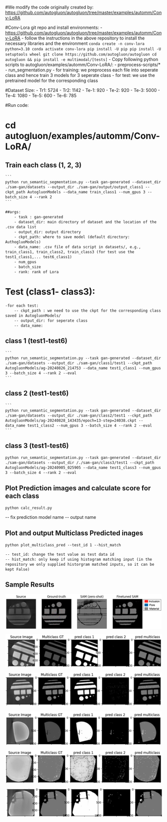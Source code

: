 #We modify the code originally created by: https://github.com/autogluon/autogluon/tree/master/examples/automm/Conv-LoRA

#Conv-Lora git repo and install environments: 
	- https://github.com/autogluon/autogluon/tree/master/examples/automm/Conv-LoRA
	- follow the instructions in the above repository to install the necessary libraries and the environment
	```
	conda create -n conv-lora python=3.10
  	conda activate conv-lora
  	pip install -U pip
  	pip install -U setuptools wheel
  	git clone https://github.com/autogluon/autogluon
  	cd autogluon && pip install -e multimodal/[tests]
	```
	- Copy following python scripts to autogluon/examples/automm/Conv-LoRA/: 
		- preprocess-scripts/* 
		- run_segmentation.py 
	- for training: we preprocess each file into seperate class and hence train 3 models for 3 seperate class
	- for test: we use the pretrained model for the corresponding class

#Dataset Size:
	- Tr1: 5724
	- Tr2: 1142
	- Te-1: 920
	- Te-2: 920
	- Te-3: 5000
	- Te-4: 1080
	- Te-5: 600
	- Te-6: 785

#Run code:
# cd autogluon/examples/automm/Conv-LoRA/
## Train each class (1, 2, 3)
	```
	python run_semantic_segmentation.py --task gan-generated --dataset_dir ./sam-gan/datasets --output_dir ./sam-gan/output/output_class1 --ckpt_path AutogluonModels --data_name train_class1 --num_gpus 3 --batch_size 4 --rank 2
	```

	##args:
		- task : gan-generated
		- dataset_dir: main directory of dataset and the location of the .csv data list 
		- output_dir: output directory
		- ckpt_path: where to save model (default directory: AuthogluoModels)
		- data_name: .csv file of data script in datasets/, e.g., train_class1, train_class2, train_class3 (for test use the test1_class1,... test6_class1)
		- num_gpus
		- batch_size
		- rank: rank of Lora

# Test (class1- class3):
	-for each test:
		-- ckpt_path : we need to use the ckpt for the corresponding class saved in AutogluonModels/
		-- output_dir: for seperate class
		-- data_name: 

## class 1 (test1-test6)
	```
	python run_semantic_segmentation.py --task gan-generated --dataset_dir ./sam-gan/datasets --output_dir ./sam-gan/class1/test1 --ckpt_path AutogluonModels/ag-20240826_214753 --data_name test1_class1 --num_gpus 3 --batch_size 4 --rank 2 --eval
	```


## class 2 (test1-test6)
	```
	python run_semantic_segmentation.py --task gan-generated --dataset_dir ./sam-gan/datasets --output_dir ./sam-gan/class2/test1 --ckpt_path AutogluonModels/ag-20240828_143435/epoch=13-step=24038.ckpt --data_name test1_class2 --num_gpus 3 --batch_size 4 --rank 2 --eval
	```

## class 3 (test1-test6)
```
python run_semantic_segmentation.py --task gan-generated --dataset_dir ./sam-gan/datasets --output_dir /./sam-gan/class3/test1 --ckpt_path AutogluonModels/ag-20240905_025905 --data_name test1_class3 --num_gpus 3 --batch_size 4 --rank 2 --eval
```
 
## Plot Prediction images and calculate score for each class
 ```
 python calc_result.py
 ```
 -- fix prediction model name
 -- output name

## Plot and output Multiclass Predicted inages 
```
python plot_multiclass_pred --test_id 1 --hist_match
```
	-- test_id: change the test value as test data id
	-- hist_match: only keep if using histogram matching input (in the repository we only supplied historgram matched inputs, so it can be kept False)

## Sample Results
![Finetune-Training](sample-results/pretrain-vs-finetune.png)

![Test1](sample-results/test1.png)

![Test2](sample-results/test2.png)

![Test3](sample-results/test3.png)

![Test4](sample-results/test4.png)

![Test5](sample-results/test5.png)
